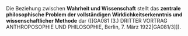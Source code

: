 
Die Beziehung zwischen **Wahrheit und Wissenschaft** stellt das **zentrale philosophische Problem der vollständigen Wirklichkeitserkenntnis und wissenschaftlicher Methode** dar ([[GA081 (3.) DRITTER VORTRAG ANTHROPOSOPHIE UND PHILOSOPHIE, Berlin, 7. März 1922|GA081/3]]).
